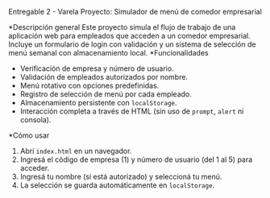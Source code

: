 Entregable 2 - Varela
Proyecto: Simulador de menú de comedor empresarial

*Descripción general
Este proyecto simula el flujo de trabajo de una aplicación web para empleados que acceden a un comedor empresarial. Incluye un formulario de login con validación y un sistema de selección de menú semanal con almacenamiento local.
*Funcionalidades
- Verificación de empresa y número de usuario.
- Validación de empleados autorizados por nombre.
- Menú rotativo con opciones predefinidas.
- Registro de selección de menú por cada empleado.
- Almacenamiento persistente con `localStorage`.
- Interacción completa a través de HTML (sin uso de `prompt`, `alert` ni consola).

*Cómo usar
1. Abrí `index.html` en un navegador.
2. Ingresá el código de empresa (1) y número de usuario (del 1 al 5) para acceder.
3. Ingresá tu nombre (si está autorizado) y seleccioná tu menú.
4. La selección se guarda automáticamente en `localStorage`.

